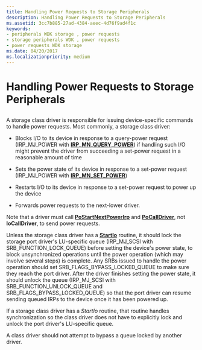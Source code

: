 ```yaml
---
title: Handling Power Requests to Storage Peripherals
description: Handling Power Requests to Storage Peripherals
ms.assetid: 3cc7b885-27ad-4384-aeec-4d76f9ad4f1c
keywords:
- peripherals WDK storage , power requests
- storage peripherals WDK , power requests
- power requests WDK storage
ms.date: 04/20/2017
ms.localizationpriority: medium
---
```


# Handling Power Requests to Storage Peripherals


## <span id="ddk_handling_power_requests_to_storage_peripherals_kg"></span><span id="DDK_HANDLING_POWER_REQUESTS_TO_STORAGE_PERIPHERALS_KG"></span>


A storage class driver is responsible for issuing device-specific commands to handle power requests. Most commonly, a storage class driver:

-   Blocks I/O to its device in response to a query-power request (IRP\_MJ\_POWER with [**IRP\_MN\_QUERY\_POWER**](../kernel/irp-mn-query-power.md)) if handling such I/O might prevent the driver from succeeding a set-power request in a reasonable amount of time

-   Sets the power state of its device in response to a set-power request (IRP\_MJ\_POWER with [**IRP\_MN\_SET\_POWER**](../kernel/irp-mn-set-power.md))

-   Restarts I/O to its device in response to a set-power request to power up the device

-   Forwards power requests to the next-lower driver.

Note that a driver must call [**PoStartNextPowerIrp**](/windows-hardware/drivers/ddi/ntifs/nf-ntifs-postartnextpowerirp) and [**PoCallDriver**](/windows-hardware/drivers/ddi/ntifs/nf-ntifs-pocalldriver), not **IoCallDriver**, to send power requests.

Unless the storage class driver has a [**StartIo**](/windows-hardware/drivers/ddi/wdm/nc-wdm-driver_startio) routine, it should lock the storage port driver's LU-specific queue (IRP\_MJ\_SCSI with SRB\_FUNCTION\_LOCK\_QUEUE) before setting the device's power state, to block unsynchronized operations until the power operation (which may involve several steps) is complete. Any SRBs issued to handle the power operation should set SRB\_FLAGS\_BYPASS\_LOCKED\_QUEUE to make sure they reach the port driver. After the driver finishes setting the power state, it should unlock the queue (IRP\_MJ\_SCSI with SRB\_FUNCTION\_UNLOCK\_QUEUE and SRB\_FLAGS\_BYPASS\_LOCKED\_QUEUE) so that the port driver can resume sending queued IRPs to the device once it has been powered up.

If a storage class driver has a *StartIo* routine, that routine handles synchronization so the class driver does not have to explicitly lock and unlock the port driver's LU-specific queue.

A class driver should not attempt to bypass a queue locked by another driver.

 

